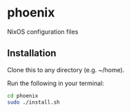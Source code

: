 # phoenix
NixOS configuration files

## Installation
Clone this to any directory (e.g. ~/home).

Run the following in your terminal:

```bash
cd phoenix
sudo ./install.sh
```
